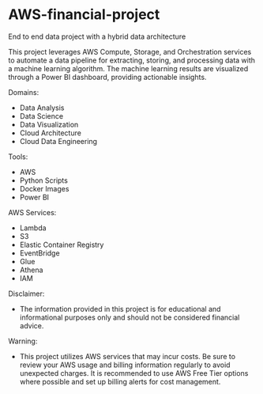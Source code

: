 # AWS-financial-project
End to end data project with a hybrid data architecture

This project leverages AWS Compute, Storage, and Orchestration services to automate a data pipeline for extracting, storing, and processing data with a machine learning algorithm. The machine learning results are visualized through a Power BI dashboard, providing actionable insights.

Domains:
- Data Analysis
- Data Science
- Data Visualization
- Cloud Architecture
- Cloud Data Engineering

Tools:
- AWS
- Python Scripts
- Docker Images
- Power BI


AWS Services:
- Lambda
- S3
- Elastic Container Registry
- EventBridge
- Glue
- Athena
- IAM


Disclaimer:
- The information provided in this project is for educational and informational purposes only and should not be considered financial advice.


Warning:
- This project utilizes AWS services that may incur costs. Be sure to review your AWS usage and billing information regularly to avoid unexpected charges. It is recommended to use AWS Free Tier options where possible and set up billing alerts for cost management.
